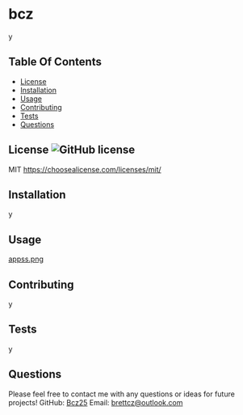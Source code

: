 
# bcz
y

## Table Of Contents
* [License](#license)   
* [Installation](#install)
* [Usage](#use)
* [Contributing](#contributing)
* [Tests](#test)
* [Questions](#questions)

<a name="license"></a>
## License ![GitHub license](https://img.shields.io/github/license/Naereen/StrapDown.js.svg)
MIT
https://choosealicense.com/licenses/mit/

<a name="install"></a>
## Installation
y

<a name="use"></a>
## Usage
[appss.png](https://github.com/Bcz25/readme-gen/blob/main/appss.png)

<a name="contributing"></a>
## Contributing
y

<a name="test"></a>
## Tests
y

<a name="questions"></a>
## Questions
Please feel free to contact me with any questions or ideas for future projects!
GitHub: [Bcz25](https://github.com/Bcz25)
Email: brettcz@outlook.com
